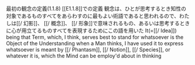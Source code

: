 最初の観念の定義(1.1.8)
 [[E1.1.8]]での定義
 観念は、ひとが思考するとき知性の対象であるものすべてをあらわすのに最もよい術語であると思われるので、わたしは[[/ 幻影]]、 [[/ 概念]]、 [[/ 形象]]で意味されるもの、あるいは思考するときに心が用立てるものすべてを表現するためにこの語を用いた
 It(=[[/ Idea]]) being that Term, which, I think, serves best to stand for whatsoever is the Object of the Understanding when a Man thinks, I have used it to express whatsoever is meant by [[/ Phantasm]], [[/ Notion]], [[/ Species]], or whatever it is, which the Mind can be employ'd about in thinking
